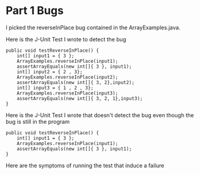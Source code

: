# Part 1 Bugs
I picked the reverseInPlace bug contained in the ArrayExamples.java.

Here is the J-Unit Test I wrote to detect the bug

```
public void testReverseInPlace() {
    int[] input1 = { 3 };
    ArrayExamples.reverseInPlace(input1);
    assertArrayEquals(new int[]{ 3 }, input1);
    int[] input2 = { 2 , 3};
    ArrayExamples.reverseInPlace(input2);
    assertArrayEquals(new int[]{ 3, 2},input2);
    int[] input3 = { 1 , 2 , 3};
    ArrayExamples.reverseInPlace(input3);
    assertArrayEquals(new int[]{ 3, 2, 1},input3);
}
```

Here is the J-Unit Test I wrote that doesn't detect the bug even though the bug is still in the program

```
public void testReverseInPlace() {
    int[] input1 = { 3 };
    ArrayExamples.reverseInPlace(input1);
    assertArrayEquals(new int[]{ 3 }, input1);
}
```

Here are the symptoms of running the test that induce a failure


